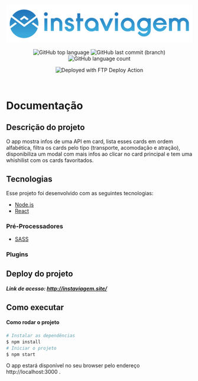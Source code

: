 <p align="center">
  <img src=".github/logo-instaviagem.png" alt="Instaviagem" />
</p>

<p align="center">
  <img alt="GitHub top language" src="https://img.shields.io/github/languages/top/gustavomt3/instaviagem">
  <img alt="GitHub last commit (branch)" src="https://img.shields.io/github/last-commit/gustavomt3/instaviagem/master">
  <img alt="GitHub language count" src="https://img.shields.io/github/languages/count/gustavomt3/instaviagem">
</p>
<p align="center">
  <img alt="Deployed with FTP Deploy Action" src="https://img.shields.io/badge/Deployed With-FTP DEPLOY ACTION-%3CCOLOR%3E?style=for-the-badge&color=2b9348">
</p>
<br>

# Documentação

## Descrição do projeto

O app mostra infos de uma API em card, lista esses cards em ordem alfabética, filtra os cards pelo tipo (transporte, acomodação e atração), disponibiliza um modal com mais infos ao clicar no card principal e tem uma whishilist com os cards favoritados.

## Tecnologias

Esse projeto foi desenvolvido com as seguintes tecnologias:

- [Node.js](https://nodejs.org/en/)
- [React](https://reactjs.org)

### Pré-Processadores

- [SASS](https://sass-lang.com/)

### Plugins

## Deploy do projeto

##### Link de acesso: http://instaviagem.site/

## Como executar

#### Como rodar o projeto

```bash
# Instalar as dependências
$ npm install
# Iniciar o projeto
$ npm start
```

O app estará disponível no seu browser pelo endereço http://localhost:3000 .
